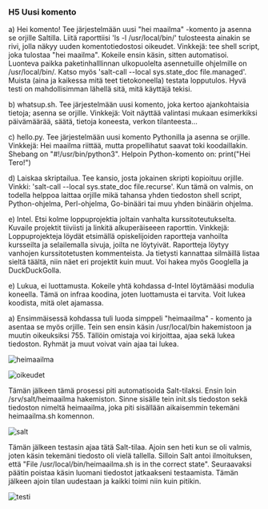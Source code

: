 ### H5 Uusi komento

a) Hei komento! Tee järjestelmään uusi "hei maailma" -komento ja asenna se orjille Saltilla. Liitä raporttiisi 'ls -l /usr/local/bin/' tulosteesta ainakin se rivi, jolla näkyy uuden komentotiedostosi oikeudet. Vinkkejä: tee shell script, joka tulostaa "hei maailma". Kokeile ensin käsin, sitten automatisoi. Luonteva paikka paketinhalllinnan ulkopuolelta asennetuille ohjelmille on /usr/local/bin/. Katso myös 'salt-call --local sys.state_doc file.managed'. Muista (aina ja kaikessa mitä teet tietokoneella) testata lopputulos. Hyvä testi on mahdollisimman lähellä sitä, mitä käyttäjä tekisi.

b) whatsup.sh. Tee järjestelmään uusi komento, joka kertoo ajankohtaisia tietoja; asenna se orjille. Vinkkejä: Voit näyttää valintasi mukaan esimerkiksi päivämäärää, säätä, tietoja koneesta, verkon tilanteesta...

c) hello.py. Tee järjestelmään uusi komento Pythonilla ja asenna se orjille. Vinkkejä: Hei maailma riittää, mutta propellihatut saavat toki koodaillakin. Shebang on "#!/usr/bin/python3". Helpoin Python-komento on: print("Hei Tero!")

d) Laiskaa skriptailua. Tee kansio, josta jokainen skripti kopioituu orjille. Vinkki: 'salt-call --local sys.state_doc file.recurse'. Kun tämä on valmis, on todella helppoa laittaa orjille mikä tahansa yhden tiedoston shell script, Python-ohjelma, Perl-ohjelma, Go-binääri tai muu yhden binäärin ohjelma.

e) Intel. Etsi kolme loppuprojektia joltain vanhalta kurssitoteutukselta. Kuvaile projektit tiiviisti ja linkitä alkuperäiseeen raporttin. Vinkkejä: Loppuprojekteja löydät etsimällä opiskelijoiden raportteja vanhoilta kursseilta ja selailemalla sivuja, joilta ne löytyivät. Raportteja löytyy vanhojen kurssitotetusten kommenteista. Ja tietysti kannattaa silmäillä listaa sieltä täältä, niin näet eri projektit kuin muut. Voi hakea myös Googlella ja DuckDuckGolla.

e) Lukua, ei luottamusta. Kokeile yhtä kohdassa d-Intel löytämääsi modulia koneella. Tämä on infraa koodina, joten luottamusta ei tarvita. Voit lukea koodista, mitä olet ajamassa.


a) Ensimmäisessä kohdassa tuli luoda simppeli "heimaailma" - komento ja asentaa se myös orjille. Tein sen ensin käsin /usr/local/bin hakemistoon ja muutin oikeuksiksi 755. Tällöin omistaja voi kirjoittaa, ajaa sekä lukea tiedoston. Ryhmät ja muut voivat vain ajaa tai lukea.

![heimaailma](https://imgur.com/MKfUzLG.png)

![oikeudet](https://imgur.com/avYsaYm.png)

Tämän jälkeen tämä prosessi piti automatisoida Salt-tilaksi. Ensin loin /srv/salt/heimaailma hakemiston. Sinne sisälle tein init.sls tiedoston sekä tiedoston nimeltä heimaailma, joka piti sisällään aikaisemmin tekemäni heimaailma.sh komennon.

![salt](https://imgur.com/F4DWetw.png)

Tämän jälkeen testasin ajaa tätä Salt-tilaa. Ajoin sen heti kun se oli valmis, joten käsin tekemäni tiedosto oli vielä tallella. Silloin Salt antoi ilmoituksen, että "File /usr/local/bin/heimaailma.sh is in the correct state". Seuraavaksi päätin poistaa käsin luomani tiedostot jatkaakseni testaamista. Tämän jälkeen ajoin tilan uudestaan ja kaikki toimi niin kuin pitikin.

![testi](https://imgur.com/Lke0Bcv.png)
